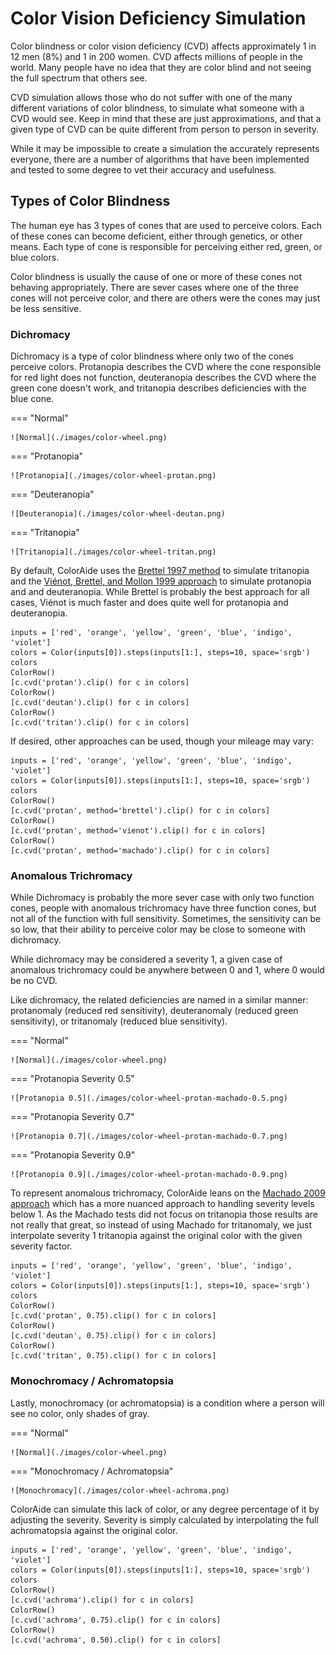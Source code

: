 # Color Vision Deficiency Simulation

Color blindness or color vision deficiency (CVD) affects approximately 1 in 12 men (8%) and 1 in 200 women. CVD affects
millions of people in the world. Many people have no idea that they are color blind and not seeing the full spectrum
that others see.

CVD simulation allows those who do not suffer with one of the many different variations of color blindness, to simulate
what someone with a CVD would see. Keep in mind that these are just approximations, and that a given type of CVD can be
quite different from person to person in severity.

While it may be impossible to create a simulation the accurately represents everyone, there are a number of algorithms
that have been implemented and tested to some degree to vet their accuracy and usefulness.

## Types of Color Blindness

The human eye has 3 types of cones that are used to perceive colors. Each of these cones can become deficient, either
through genetics, or other means. Each type of cone is responsible for perceiving either red, green, or blue colors.

Color blindness is usually the cause of one or more of these cones not behaving appropriately. There are sever cases
where one of the three cones will not perceive color, and there are others were the cones may just be less sensitive.

### Dichromacy

Dichromacy is a type of color blindness where only two of the cones perceive colors. Protanopia describes the CVD where
the cone responsible for red light does not function, deuteranopia describes the CVD where the green cone doesn't work,
and tritanopia describes deficiencies with the blue cone.

=== "Normal"

    ![Normal](./images/color-wheel.png)

=== "Protanopia"

    ![Protanopia](./images/color-wheel-protan.png)

=== "Deuteranopia"

    ![Deuteranopia](./images/color-wheel-deutan.png)

=== "Tritanopia"

    ![Tritanopia](./images/color-wheel-tritan.png)

By default, ColorAide uses the [Brettel 1997 method](https://citeseerx.ist.psu.edu/viewdoc/download?doi=10.1.1.496.7153&rep=rep1&type=pdf)
to simulate tritanopia and the [Viénot, Brettel, and Mollon 1999 approach](http://vision.psychol.cam.ac.uk/jdmollon/papers/colourmaps.pdf)
to simulate protanopia and and deuteranopia. While Brettel is probably the best approach for all cases, Viénot is much
faster and does quite well for protanopia and deuteranopia.

```playground
inputs = ['red', 'orange', 'yellow', 'green', 'blue', 'indigo', 'violet']
colors = Color(inputs[0]).steps(inputs[1:], steps=10, space='srgb')
colors
ColorRow()
[c.cvd('protan').clip() for c in colors]
ColorRow()
[c.cvd('deutan').clip() for c in colors]
ColorRow()
[c.cvd('tritan').clip() for c in colors]
```

If desired, other approaches can be used, though your mileage may vary:

```playground
inputs = ['red', 'orange', 'yellow', 'green', 'blue', 'indigo', 'violet']
colors = Color(inputs[0]).steps(inputs[1:], steps=10, space='srgb')
colors
ColorRow()
[c.cvd('protan', method='brettel').clip() for c in colors]
ColorRow()
[c.cvd('protan', method='vienot').clip() for c in colors]
ColorRow()
[c.cvd('protan', method='machado').clip() for c in colors]
```

### Anomalous Trichromacy

While Dichromacy is probably the more sever case with only two function cones, people with anomalous trichromacy have
three function cones, but not all of the function with full sensitivity. Sometimes, the sensitivity can be so low, that
their ability to perceive color may be close to someone with dichromacy.

While dichromacy may be considered a severity 1, a given case of anomalous trichromacy could be anywhere between 0 and
1, where 0 would be no CVD.

Like dichromacy, the related deficiencies are named in a similar manner: protanomaly (reduced red sensitivity),
deuteranomaly (reduced green sensitivity), or tritanomaly (reduced blue sensitivity).

=== "Normal"

    ![Normal](./images/color-wheel.png)

=== "Protanopia Severity 0.5"

    ![Protanopia 0.5](./images/color-wheel-protan-machado-0.5.png)

=== "Protanopia Severity 0.7"

    ![Protanopia 0.7](./images/color-wheel-protan-machado-0.7.png)

=== "Protanopia Severity 0.9"

    ![Protanopia 0.9](./images/color-wheel-protan-machado-0.9.png)

To represent anomalous trichromacy, ColorAide leans on the [Machado 2009 approach](https://www.inf.ufrgs.br/~oliveira/pubs_files/CVD_Simulation/CVD_Simulation.html#Reference)
which has a more nuanced approach to handling severity levels below 1. As the Machado tests did not focus on tritanopia
those results are not really that great, so instead of using Machado for tritanomaly, we just interpolate severity 1
tritanopia against the original color with the given severity factor.

```playground
inputs = ['red', 'orange', 'yellow', 'green', 'blue', 'indigo', 'violet']
colors = Color(inputs[0]).steps(inputs[1:], steps=10, space='srgb')
colors
ColorRow()
[c.cvd('protan', 0.75).clip() for c in colors]
ColorRow()
[c.cvd('deutan', 0.75).clip() for c in colors]
ColorRow()
[c.cvd('tritan', 0.75).clip() for c in colors]
```

### Monochromacy / Achromatopsia

Lastly, monochromacy (or achromatopsia) is a condition where a person will see no color, only shades of gray.

=== "Normal"

    ![Normal](./images/color-wheel.png)

=== "Monochromacy / Achromatopsia"

    ![Monochromacy](./images/color-wheel-achroma.png)

ColorAide can simulate this lack of color, or any degree percentage of it by adjusting the severity. Severity is simply
calculated by interpolating the full achromatopsia against the original color.

```playground
inputs = ['red', 'orange', 'yellow', 'green', 'blue', 'indigo', 'violet']
colors = Color(inputs[0]).steps(inputs[1:], steps=10, space='srgb')
colors
ColorRow()
[c.cvd('achroma').clip() for c in colors]
ColorRow()
[c.cvd('achroma', 0.75).clip() for c in colors]
ColorRow()
[c.cvd('achroma', 0.50).clip() for c in colors]
```
